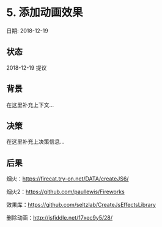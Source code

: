 # 5. 添加动画效果

日期: 2018-12-19

## 状态

2018-12-19 提议

## 背景

在这里补充上下文...

## 决策

在这里补充上决策信息...

## 后果

烟火：https://firecat.try-on.net/DATA/createJS6/

烟火2：https://github.com/paullewis/Fireworks

效果库：https://github.com/seltzlab/CreateJsEffectsLibrary

删除动画：http://jsfiddle.net/17xec9y5/28/
